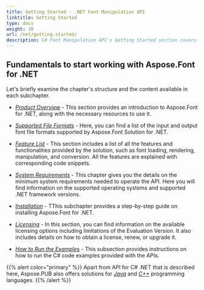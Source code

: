 ```yaml
---
title: Getting Started - .NET Font Manipulation API
linktitle: Getting Started
type: docs
weight: 10
url: /net/getting-started/
description: C# Font Manipulation API's Getting Started section covers topics including Product Overview, Supported File Formats, Feature List, and Installation.
---
```


## Fundamentals to start working with Aspose.Font for .NET ##

Let's briefly examine the chapter's structure and the content available in each subchapter.

- [*Product Overview*](https://docs.aspose.com/font/net/product-overview/) - This section provides an introduction to Aspose.Font for .NET, along with the necessary resources to use it.

- [*Supported File Formats*](https://docs.aspose.com/font/net/supported-file-formats/) - Here, you can find a list of the input and output font file formats supported by Aspose.Font Solution for .NET.

- [*Feature List*](https://docs.aspose.com/font/net/feature-list/) - This section includes a list of all the features and functionalities provided by the solution, such as font loading, rendering, manipulation, and conversion. All the features are explained with corresponding code snippets.

- [*System Requirements*](https://docs.aspose.com/font/net/system-requirements/) - This chapter gives you the details on the minimum system requirements needed to operate the API. Here you will find information on the supported operating systems and supported .NET framework versions.

- [*Installation*](https://docs.aspose.com/font/net/installation/) - TThis subchapter provides a step-by-step guide on installing Aspose.Font for .NET. 

- [*Licensing*](https://docs.aspose.com/font/net/licensing/) - In this section, you can find information on the available licensing options including limitations of the Evaluation Version. It also includes details on how to obtain a license, renew, or upgrade it.

- [*How to Run the Examples*](https://docs.aspose.com/font/net/how-to-run-the-examples/) - This subsection provides instructions on how to run the C# code examples provided with the APIs. 

{{% alert color="primary" %}}
Apart from API for C# .NET that is described here, Aspose.PUB also offers solutions for [*Java*](https://docs.aspose.com/font/java/) and [*C++*](https://docs.aspose.com/font/cpp/) programming languages.
{{% /alert %}}
